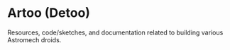 # Artoo (Detoo)

Resources, code/sketches, and documentation related to building various Astromech droids.

